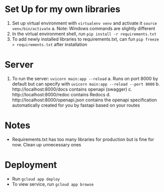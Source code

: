 # Set Up for my own libraries
1. Set up virtual environment with `virtualenv venv` and activate it `source venv/bin/activate`
  a. Note: Windows commands are slightly different
2. In the virtual environment shell, run `pip install -r requirements.txt`
3. To add newly installed libraries to requirements.txt, can fun `pip freeze > requirements.txt` after installation

# Server
1. To run the server: `uvicorn main:app --reload`
  a. Runs on port 8000 by default but can specify with `uvicorn main:app --reload --port 8000`
  b. http://localhost:8000/docs contains openapi (swagger)
  c. http://localhost:8000/redoc contains Redocs
  d. http://localhost:8000/openapi.json contains the openapi specification automatically created for you by fastapi based on your routes
  

# Notes
- Requirements.txt has too many libraries for production but is fine for now. Clean up unnecessary ones

# Deployment
- Run `gcloud app deploy`
- To view service, run `gcloud app browse`